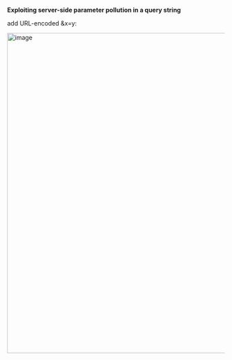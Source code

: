 
**Exploiting server-side parameter pollution in a query string**

add URL-encoded &x=y:

<img width="743" alt="image" src="https://github.com/katvik001/PortSwigger-Academy-CheatSheets/assets/21978067/03757eae-d4ec-45ae-b956-f83897adf9cd">


